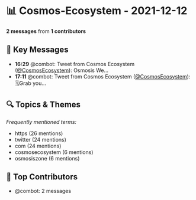 # 📊 Cosmos-Ecosystem - 2021-12-12
**2 messages** from **1 contributors**

## 💬 Key Messages
- **16:29** @combot: Tweet from Cosmos Ecosystem ([@CosmosEcosystem](https://twitter.com/CosmosEcosystem)):
Osmosis We...
- **17:11** @combot: Tweet from Cosmos Ecosystem ([@CosmosEcosystem](https://twitter.com/CosmosEcosystem)):
🗓️Grab you...

## 🔍 Topics & Themes
*Frequently mentioned terms:*
- https (26 mentions)
- twitter (24 mentions)
- com (24 mentions)
- cosmosecosystem (6 mentions)
- osmosiszone (6 mentions)

## 👥 Top Contributors
- @combot: 2 messages
